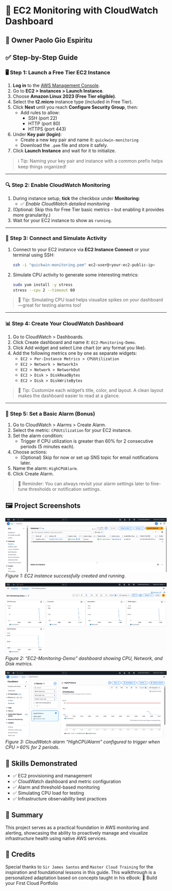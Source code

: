 # 🚀 EC2 Monitoring with CloudWatch Dashboard 
## 👤 Owner **Paolo Gio Espiritu**

## ✅ Step-by-Step Guide

### 🖥️ Step 1: Launch a Free Tier EC2 Instance

1. **Log in** to the [AWS Management Console](https://console.aws.amazon.com).
2. Go to **EC2 > Instances > Launch Instance**.
3. Choose **Amazon Linux 2023 (Free Tier eligible)**.
4. Select the **t2.micro** instance type (included in Free Tier).
5. Click **Next** until you reach **Configure Security Group**, then:
   - Add rules to allow:
     - SSH (port 22)
     - HTTP (port 80)
     - HTTPS (port 443)
6. Under **Key pair (login)**:
   - Create a new key pair and name it: `quickwin-monitoring`
   - Download the `.pem` file and store it safely.
7. Click **Launch Instance** and wait for it to initialize.

> ℹ️ Tip: Naming your key pair and instance with a common prefix helps keep things organized!

---

### 🔍 Step 2: Enable CloudWatch Monitoring

1. During instance setup, **tick** the checkbox under **Monitoring**:
   - ✅ *Enable CloudWatch detailed monitoring*
2. (Optional: Skip this for Free Tier basic metrics – but enabling it provides more granularity.)
3. Wait for your EC2 instance to show as `running`.

---

### 🔐 Step 3: Connect and Simulate Activity

1. Connect to your EC2 instance via **EC2 Instance Connect** or your terminal using SSH:
   ```bash
   ssh -i "quickwin-monitoring.pem" ec2-user@<your-ec2-public-ip>
   ```
   
2. Simulate CPU activity to generate some interesting metrics:
   ```bash
   sudo yum install -y stress
   stress --cpu 2 --timeout 60
   ```

> 🧪 Tip: Simulating CPU load helps visualize spikes on your dashboard—great for testing alarms too!
 
---

### 📊 Step 4: Create Your CloudWatch Dashboard
1. Go to CloudWatch > Dashboards.
2. Click Create dashboard and name it: `EC2-Monitoring-Demo`.
3. Click Add widget and select Line chart (or any format you like).
4. Add the following metrics one by one as separate widgets:
   - `EC2 > Per-Instance Metrics > CPUUtilization`
   - `EC2 > Network > NetworkIn`
   - `EC2 > Network > NetworkOut`
   - `EC2 > Disk > DiskReadBytes`
   - `EC2 > Disk > DiskWriteBytes`

> 🎨 Tip: Customize each widget’s title, color, and layout. A clean layout makes the dashboard easier to read at a glance.

---

### 🔔 Step 5: Set a Basic Alarm (Bonus)
1. Go to CloudWatch > Alarms > Create Alarm.
2. Select the metric: `CPUUtilization` for your EC2 instance.
3. Set the alarm condition:
   - Trigger if CPU utilization is greater than 60% for 2 consecutive periods (5 minutes each).
4. Choose actions:
   - (Optional) Skip for now or set up SNS topic for email notifications later.
5. Name the alarm: `HighCPUAlarm`.
6. Click Create Alarm.

> 🔕 Reminder: You can always revisit your alarm settings later to fine-tune thresholds or notification settings.

## 🖼️ Project Screenshots

<!-- Figure 1: EC2 instance creation -->
![Step 3: EC2 Instance Created](ec2-created.png)  
*Figure 1: EC2 instance successfully created and running.*

<!-- Figure 2: CloudWatch Dashboard -->
![CloudWatch Dashboard](cloudwatch-dashboard.png)  
*Figure 2: “EC2-Monitoring-Demo” dashboard showing CPU, Network, and Disk metrics.*

<!-- Figure 3: High CPU Alarm -->
![High CPU Alarm](highcpu-alarm.png)  
*Figure 3: CloudWatch alarm “HighCPUAlarm” configured to trigger when CPU > 60% for 2 periods.*

## 🧠 Skills Demonstrated

- ✅ EC2 provisioning and management
- ✅ CloudWatch dashboard and metric configuration
- ✅ Alarm and threshold-based monitoring
- ✅ Simulating CPU load for testing
- ✅ Infrastructure observability best practices

## 📌 Summary
This project serves as a practical foundation in AWS monitoring and alerting, showcasing the ability to proactively manage and visualize infrastructure health using native AWS services.

## 🏅 Credits
Special thanks to `Sir James Santos` and `Master Cloud Training` for the inspiration and foundational lessons in this guide.
This walkthrough is a personalized adaptation based on concepts taught in his eBook:
📘 Build your First Cloud Portfolio
